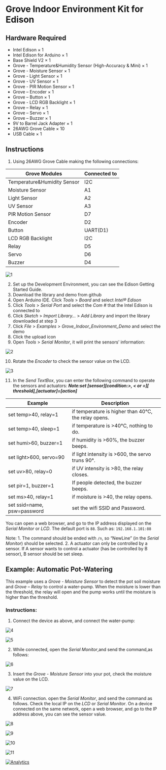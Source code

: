 # Grove Indoor Environment Kit for Edison

## Hardware Required

 * Intel Edison × 1
 * Intel Edison for Arduino × 1
 * Base Shield V2 × 1
 * Grove - Temperature&Humidity Sensor (High-Accuracy & Mini) × 1
 * Grove - Moisture Sensor × 1
 * Grove - Light Sensor × 1
 * Grove - UV Sensor × 1
 * Grove - PIR Motion Sensor × 1
 * Grove – Encoder × 1
 * Grove – Button × 1
 * Grove - LCD RGB Backlight × 1
 * Grove – Relay × 1
 * Grove – Servo × 1
 * Grove – Buzzer × 1
 * 9V to Barrel Jack Adapter × 1
 * 26AWG Grove Cable × 10
 * USB Cable × 1

## Instructions

1. Using 26AWG Grove Cable making the following connections:

Grove Modules | Connected to
-------------------- | ----------------------
Temperature&Humidity Sensor | I2C
Moisture Sensor | A1
Light Sensor | A2
UV Sensor | A3
PIR Motion Sensor | D7
Encoder | D2
Button | UART(D1)
LCD RGB Backlight | I2C
Relay | D5
Servo | D6
Buzzer | D4

![1](img/1.png)

2. Set up the Development Environment, you can see the Edison Getting Started Guide.
3. Download the library and demo from github
4. Open Arduino IDE. Click *Tools* > *Board* and select *Intel® Edison*
5. Click *Tools* > *Serial Port* and select the *Com #* that the Intel Edison is connected to
6. Click *Sketch* > *Import Library…* > *Add Library* and import the library downloaded at step 3
7. Click *File* > *Examples* > *Grove_Indoor_Environment_Demo* and select the demo
8. Click the upload icon
9. Open *Tools* > *Serial Monitor*, it will print the sensors’ information:

![2](img/2.png)

10. Rotate the *Encoder* to check the sensor value on the LCD.

![3](img/3.png)

11. In the *Send TextBox*, you can enter the following command to operate the sensors and actuators:
***Note:set [sensor][condition:>, < or =][ threshold],[actuator]=[action]***

Example | Description
-------------------------- | -----------------------
set temp>40, relay=1 | if temperature is higher than 40°C, the relay opens.
set temp>40, sleep=1 | if temperature is >40°C, nothing to do.
set humi>60, buzzer=1 | if humidity is >60%, the buzzer beeps.
set light>600, servo=90 | if light intensity is >600, the servo truns 90°.
set uv>80, relay=0 | if UV intensity is >80, the relay closes.
set pir=1, buzzer=1 | If people detected, the buzzer beeps.
set ms>40, relay=1 | if moisture is >40, the relay opens.
set ssid=name, psw=password | set the wifi SSID and Password.

You can open a web browser, and go to the IP address displayed on the *Serial Monitor* or *LCD*. The default port is `88`.
Such as: `192.168.1.101:88`

Note: 1. The command should be ended with `/n`, so “NewLine” (in the *Serial Monitor*) should be selected.
     2. A actuator can only be controlled by a sensor. If A sensor wants to control a actuator (has be controlled by B sensor), B sensor should be set sleep.

## Example: Automatic Pot-Watering

This example uses a *Grove - Moisture Sensor* to detect the pot soil moisture and *Grove – Relay* to control a water-pump. When the moisture is lower than the threshold, the relay will open and the pump works until the moisture is higher than the threshold.

### Instructions:
1. Connect the device as above, and connect the water-pump:

![4](img/4.png)

![5](img/5.png)

2. While connected, open the *Serial Monitor*,and send the command,as follows:

![6](img/6.png)

3. Insert the *Grove - Moisture Sensor* into your pot, check the moisture value on the LCD.

![7](img/7.png)

4. WiFi connection. open the *Serial Monitor*, and send the command as follows. Check the local IP on the *LCD* or *Serial Monitor*. On a device connected on the same network, open a web browser, and go to the IP address above, you can see the sensor value.

![8](img/8.png)

![9](img/9.png)

![10](img/10.png)

![11](img/11.png)


[![Analytics](https://ga-beacon.appspot.com/UA-46589105-3/Grove_Indoor_Environment_Demo)](https://github.com/igrigorik/ga-beacon)

